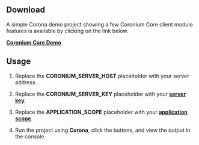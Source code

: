 ## Download 

A simple Corona demo project showing a few Coronium Core client module features is available by clicking on the link below.

__[Coronium Core Demo](https://s3.amazonaws.com/coronium-core/demo/coronium-demo.zip)__

## Usage

1. Replace the __CORONIUM_SERVER_HOST__ placeholder with your server address.

1. Replace the __CORONIUM_SERVER_KEY__ placeholder with your __[server key](/server/guide/key/)__.

1. Replace the __APPLICATION_SCOPE__ placeholder with your __[application scope](/client/guide/#application-scope)__.

1. Run the project using __Corona__, click the buttons, and view the output in the console. 
